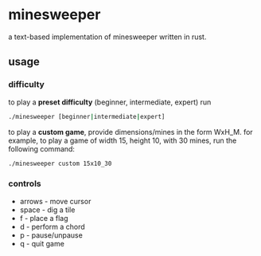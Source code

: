 # minesweeper
a text-based implementation of minesweeper written in rust.

## usage

### difficulty

to play a **preset difficulty** (beginner, intermediate, expert) run
```sh
./minesweeper [beginner|intermediate|expert]
```

to play a **custom game**, provide dimensions/mines in the form WxH_M.
for example, to play a game of width 15, height 10, with 30 mines,
run the following command:
```sh
./minesweeper custom 15x10_30
```

### controls
- arrows - move cursor
- space - dig a tile
- f - place a flag
- d - perform a chord
- p - pause/unpause
- q - quit game
